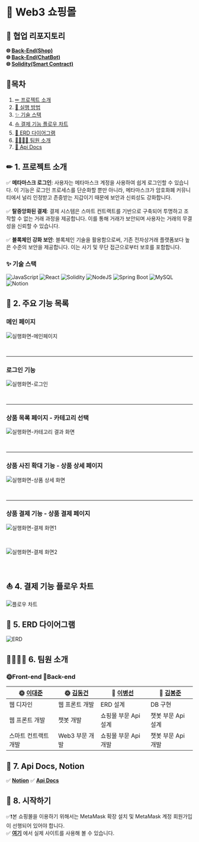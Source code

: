 # 🛒 Web3 쇼핑몰

## 🌈 협업 리포지토리
__🌐 [Back-End(Shop)](https://github.com/dlqudtjs/mall-backend) <br>
🌐 [Back-End(ChatBot)](https://github.com/Brazen-Story/mall_chatbot) <br>
🌐 [Solidity(Smart Contract)](https://github.com/djLee77/smart-contract)__

## 📒목차

1. [✏ 프로젝트 소개](#-1-프로젝트-소개)
2. [🚀 실행 방법](#-2-실행-방법)
3. [✨ 기술 스택](#-3-기술-스택)
4. [⛵ 결제 기능 플로우 차트](#-4-결제-기능-플로우-차트)
5. [📐 ERD 다이어그램](#-5-ERD-다이어그램)
6. [👨‍👩‍👧‍👦 팀원 소개](#-6-팀원-소개)
7. [📑 Api Docs](#-7-Api-Docs)


## ✏ 1. 프로젝트 소개


✅ __메타마스크 로그인__: 사용자는 메타마스크 계정을 사용하여 쉽게 로그인할 수 있습니다. 이 기능은 로그인 프로세스를 단순화할 뿐만 아니라, 메타마스크가 암호화폐 커뮤니티에서 널리 인정받고 존중받는 지갑이기 때문에 보안과 신뢰성도 강화합니다. <br><br>
✅ __탈중앙화된 결제__: 결제 시스템은 스마트 컨트랙트를 기반으로 구축되어 투명하고 조작할 수 없는 거래 과정을 제공합니다. 이를 통해 거래가 보안되며 사용자는 거래의 무결성을 신뢰할 수 있습니다. <br><br>
✅ __블록체인 강화 보안__: 블록체인 기술을 활용함으로써, 기존 전자상거래 플랫폼보다 높은 수준의 보안을 제공합니다. 이는 사기 및 무단 접근으로부터 보호를 포함합니다.

### ✨ 기술 스택
![JavaScript](https://img.shields.io/badge/javascript-%23323330.svg?style=for-the-badge&logo=javascript&logoColor=%23F7DF1E)
![React](https://img.shields.io/badge/react-%2320232a.svg?style=for-the-badge&logo=react&logoColor=%2361DAFB)
![Solidity](https://img.shields.io/badge/Solidity-%23363636.svg?style=for-the-badge&logo=solidity&logoColor=white)
![NodeJS](https://img.shields.io/badge/node.js-6DA55F?style=for-the-badge&logo=node.js&logoColor=white)
![Spring Boot](https://img.shields.io/badge/spring-%236DB33F.svg?style=for-the-badge&logo=spring&logoColor=white)
![MySQL](https://img.shields.io/badge/mysql-%2300f.svg?style=for-the-badge&logo=mysql&logoColor=white)
![Notion](https://img.shields.io/badge/Notion-%23000000.svg?style=for-the-badge&logo=notion&logoColor=white)
<br>

## 🚀 2. 주요 기능 목록

### 메인 페이지
![실행화면-메인페이지](/public/imgs/MainPage.gif)

<br>

---

### 로그인 기능
![실행화면-로그인](/public/imgs/Login.gif)

<br>

---

### 상품 목록 페이지 - 카테고리 선택
![실행화면-카테고리 결과 화면](/public/imgs/CategoryResultPage.gif)

<br>

---

### 상품 사진 확대 기능 - 상품 상세 페이지
![실행화면-상품 상세 화면](/public/imgs/ProductDetail.gif)

<br>

---

### 상품 결제 기능 - 상품 결제 페이지

![실행화면-결제 화면1](/public/imgs/Payment1.gif)

<br>

![실행화면-결제 화면2](/public/imgs/Payment2.gif)

<br>

## ⛵ 4. 결제 기능 플로우 차트
<img src="./pay-flowchart.drawio.svg" alt="플로우 차트">

## 📐 5. ERD 다이어그램
![ERD](/public/imgs/ERD.png)

## 👨‍👩‍👧‍👦 6. 팀원 소개

### 🌞Front-end 🌚Back-end
| 🌞 [이대준](https://github.com/djLee77) | 🌞 [김동건](https://github.com/ehdrjs4502) | 🌚 [이병선](https://github.com/dlqudtjs) | 🌚 [김봉준](https://github.com/Brazen-Story) |
| ------------------ | ---------------------------- | -------------------------- | -------- |
| 웹 디자인  | 웹 프론트 개발 | ERD 설계 | DB 구현 |
| 웹 프론트 개발 | 챗봇 개발 | 쇼핑몰 부문 Api 설계 | 챗봇 부문 Api 설계 |
| 스마트 컨트랙트 개발 | Web3 부문 개발 | 쇼핑몰 부문 Api 개발 | 챗봇 부문 Api 개발 |

## 📑 7. Api Docs, Notion
✅ __[Notion](https://www.notion.so/da5c6765c8184f86b72e0be2064c47a6?v=3c3021bbaa294ba48b94de2b15e81ec3&pvs=4)__ 
✅ __[Api Docs](https://dlqudtjs.github.io/mall-backend/)__

## 🎁 8. 시작하기
✅❗본 쇼핑몰을 이용하기 위해서는 MetaMask 확장 설치 및 MetaMask 계정 회원가입이 선행되어 있어야 합니다. <br>
✅ __[여기](https://mallba.netlify.app/cart)__ 에서 실제 사이트를 사용해 볼 수 있습니다.

